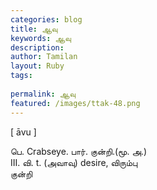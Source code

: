 ```yaml
---
categories: blog
title: ஆவு
keywords: ஆவு
description: 
author: Tamilan
layout: Ruby
tags: 
 
permalink: ஆவு
featured: /images/ttak-48.png
---
```

  
[ āvu ]  
  
பெ. Crabseye. பார். குன்றி.(மூ. அ.)  
III. வி. t. (அவாவு) desire, விரும்பு  
குன்றி